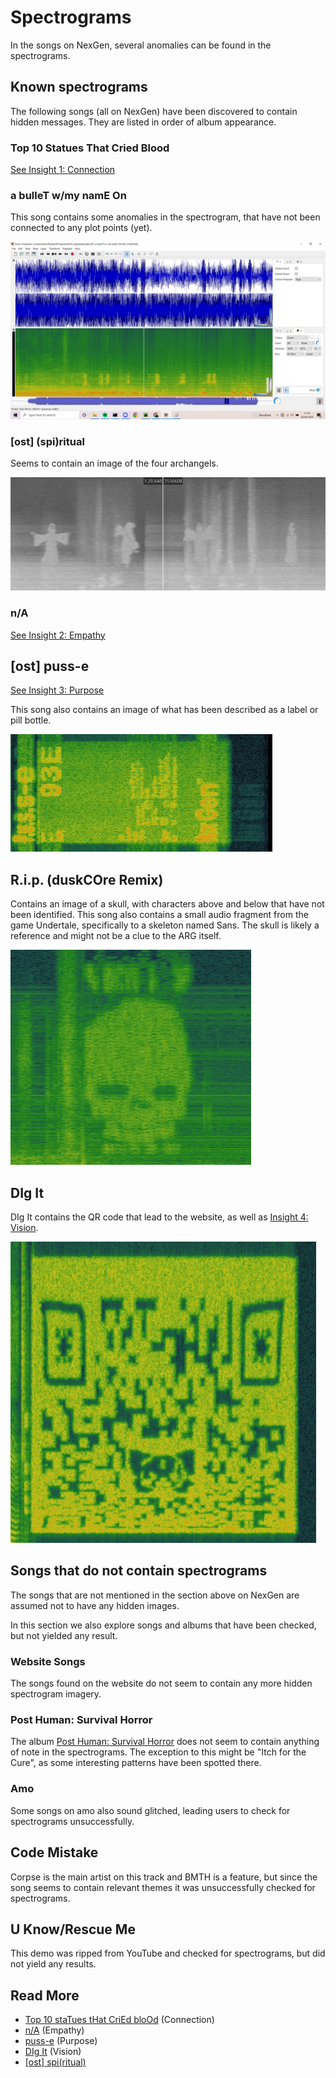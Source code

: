 # Spectrograms

In the songs on NexGen, several anomalies can be found in the spectrograms.

## Known spectrograms

The following songs (all on NexGen) have been discovered to contain hidden messages. 
They are listed in order of album appearance.

### Top 10 Statues That Cried Blood

[See Insight 1: Connection](../lore/insight1-connection.md)

### a bulleT w/my namE On

This song contains some anomalies in the spectrogram, that have not been connected to 
any plot points (yet).

![img.png](../../Resources/spectrograms/abwmno_spectro.png)

### [ost] (spi)ritual

Seems to contain an image of the four archangels.

![img_1.png](../../Resources/spectrograms/spectrogram-archangels.png)

### n/A

[See Insight 2: Empathy](../lore/insight2-empathy)

## [ost] puss-e

[See Insight 3: Purpose](../lore/insight3-purpose)

This song also contains an image of what has been described as a label or pill bottle.

![img.png](../../Resources/spectrograms/spectogram_pusse_end.png)

## R.i.p. (duskCOre Remix)

Contains an image of a skull, with characters above and below that have not been identified. This song also 
contains a small audio fragment from the game Undertale, specifically to a skeleton named Sans. The skull is likely a 
reference and might not be a clue to the ARG itself.

![img.png](../../Resources/spectrograms/skull_spectrogram.png)

## DIg It

DIg It contains the QR code that lead to the website, as well as 
[Insight 4: Vision](../lore/insight4-vision).

![img.png](../../Resources/spectrograms/spectrogram_qr.png)

## Songs that do not contain spectrograms

The songs that are not mentioned in the section above on NexGen are assumed not to have 
any hidden images. 

In this section we also explore songs and albums that have been checked, but not yielded 
any result.

### Website Songs

The songs found on the website do not seem to contain any more hidden spectrogram imagery.

### Post Human: Survival Horror

The album [Post Human: Survival Horror](./ph-survival-horror) does not seem to contain 
anything of note in the spectrograms. The exception to this might be "Itch for the Cure", 
as some interesting patterns have been spotted there.

### Amo

Some songs on amo also sound glitched, leading users to check for spectrograms unsuccessfully.

## Code Mistake

Corpse is the main artist on this track and BMTH is a feature, but since the song seems to 
contain relevant themes it was unsuccessfully checked for spectrograms.

## U Know/Rescue Me

This demo was ripped from YouTube and checked for spectrograms, but did not yield any results.

## Read More

- [Top 10 staTues tHat CriEd bloOd](song-top10) (Connection)
- [n/A](song-na) (Empathy)
- [puss-e](song-pusse) (Purpose)
- [DIg It](song-digit) (Vision)
- [[ost] spi(ritual)](song-spiritual)